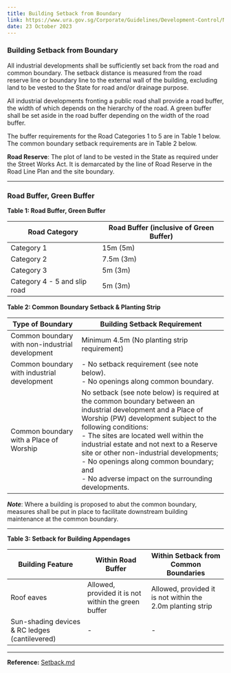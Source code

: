 ```yaml
---
title: Building Setback from Boundary
link: https://www.ura.gov.sg/Corporate/Guidelines/Development-Control/Non-Residential/B1/Setback
date: 23 October 2023
---
```


### Building Setback from Boundary

All industrial developments shall be sufficiently set back from the road and common boundary. The setback distance is measured from the road reserve line or boundary line to the external wall of the building, excluding land to be vested to the State for road and/or drainage purpose.

All industrial developments fronting a public road shall provide a road buffer, the width of which depends on the hierarchy of the road. A green buffer shall be set aside in the road buffer depending on the width of the road buffer.

The buffer requirements for the Road Categories 1 to 5 are in Table 1 below. The common boundary setback requirements are in Table 2 below.

**Road Reserve**: The plot of land to be vested in the State as required under the Street Works Act. It is demarcated by the line of Road Reserve in the Road Line Plan and the site boundary.

---

### Road Buffer, Green Buffer

**Table 1: Road Buffer, Green Buffer**

| Road Category               | Road Buffer (inclusive of Green Buffer) |
|-----------------------------|-----------------------------------------|
| Category 1                  | 15m (5m)                                |
| Category 2                  | 7.5m (3m)                               |
| Category 3                  | 5m (3m)                                 |
| Category 4 - 5 and slip road | 5m (3m)                                 |

**Table 2: Common Boundary Setback & Planting Strip**

| Type of Boundary                      | Building Setback Requirement                                |
|---------------------------------------|--------------------------------------------------------------|
| Common boundary with non-industrial development | Minimum 4.5m (No planting strip requirement)                |
| Common boundary with industrial development       | - No setback requirement (see note below).                 <br>- No openings along common boundary.                     |
| Common boundary with a Place of Worship          | No setback (see note below) is required at the common boundary between an industrial development and a Place of Worship (PW) development subject to the following conditions:             <br>          - The sites are located well within the industrial estate and not next to a Reserve site or other non-industrial developments; <br>          - No openings along common boundary; and <br>          - No adverse impact on the surrounding developments. |
  
***Note***: Where a building is proposed to abut the common boundary, measures shall be put in place to facilitate downstream building maintenance at the common boundary.

---

**Table 3: Setback for Building Appendages**

| Building Feature                  | Within Road Buffer                                     | Within Setback from Common Boundaries                    |
|-----------------------------------|--------------------------------------------------------|--------------------------------------------------------|
| Roof eaves                        | Allowed, provided it is not within the green buffer    | Allowed, provided it is not within the 2.0m planting strip |
| Sun-shading devices & RC ledges (cantilevered) | -                                                 | -                                                      |

---



**Reference:** [Setback.md](file-p3wcYwzD1Sn4UCoqudUqMWjw)
